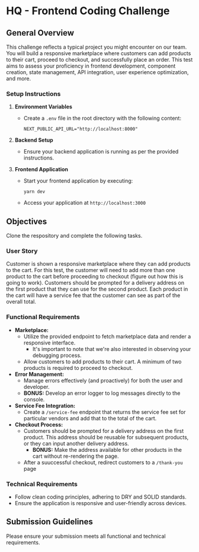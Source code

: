 # HQ - Frontend Coding Challenge
## General Overview
This challenge reflects a typical project you might encounter on our team. You will build a responsive marketplace where customers can add products to their cart, proceed to checkout, and successfully place an order. This test aims to assess your proficiency in frontend development, component creation, state management, API integration, user experience optimization, and more.

### Setup Instructions
1. **Environment Variables**
    - Create a `.env` file in the root directory with the following content:
      ```
      NEXT_PUBLIC_API_URL="http://localhost:8000"
      ```

2. **Backend Setup**
    - Ensure your backend application is running as per the provided instructions.

3. **Frontend Application**
    - Start your frontend application by executing:
      ```
      yarn dev
      ```
    - Access your application at `http://localhost:3000`

## Objectives
  Clone the respository and complete the following tasks.

### User Story
  Customer is shown a responsive marketplace where they can add products to the cart. For this test, the customer will need to add more than one product to the cart before proceeding to checkout (figure out how this is going to work). Customers should be prompted for a delivery address on the first product that they can use for the second product. Each product in the cart will have a service fee that the customer can see as part of the overall total.
  
### Functional Requirements
  - **Marketplace:**
    - Utilize the provided endpoint to fetch marketplace data and render a responsive interface.
      - It's important to note that we're also interested in observing your debugging process.
    - Allow customers to add products to their cart. A minimum of two products is required to proceed to checkout.
  - **Error Management:**
    - Manage errors effectively (and proactively) for both the user and developer.
    - **BONUS:** Develop an error logger to log messages directly to the console.
  - **Service Fee Integration:**
    - Create a `/service-fee` endpoint that returns the service fee set for particular vendors and add that to the total of the cart.
  - **Checkout Process:**
    - Customers should be prompted for a delivery address on the first product. This address should be reusable for subsequent products, or they can input another delivery address.
      - **BONUS:** Make the address available for other products in the cart without re-rendering the page.
    - After a suuccessful checkout, redirect customers to a `/thank-you` page

### Technical Requirements
  - Follow clean coding principles, adhering to DRY and SOLID standards.
  - Ensure the application is responsive and user-friendly across devices.

## Submission Guidelines
Please ensure your submission meets all functional and technical requirements. 

